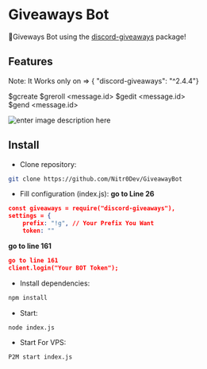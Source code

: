 # Giveaways Bot

🎁Giveways Bot using the [discord-giveaways](https://npmjs.com/discord-giveaways) package!

## Features

Note: It Works only on => { "discord-giveaways": "^2.4.4"}

$gcreate <time> <winners> <prize>
$greroll <message.id> 
$gedit <message.id>  
$gend <message.id>  


![enter image description here](https://cdn.discordapp.com/attachments/790688869665996820/790688956491890718/Screenshot_138.png)

## Install

* Clone repository:
```sh
git clone https://github.com/Nitr0Dev/GiveawayBot
```

* Fill configuration (index.js):
**go to Line 26**
```json
const giveaways = require("discord-giveaways"),
settings = {
    prefix: "!g", // Your Prefix You Want
    token: ""
```
**go to line 161**
```json
go to line 161
client.login("Your BOT Token");

```

* Install dependencies:
```sh
npm install
```

* Start:
```sh
node index.js
```
* Start For VPS:
```sh
P2M start index.js
```
